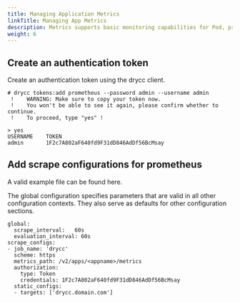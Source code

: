```yaml
---
title: Managing Application Metrics
linkTitle: Managing App Metrics
description: Metrics supports basic monitoring capabilities for Pod, providing various monitoring indicators such as CPU, memory, disk, network, etc., to meet the basic monitoring requirements for Pod resources.
weight: 6
---
```


## Create an authentication token

Create an authentication token using the drycc client.

```
# drycc tokens:add prometheus --password admin --username admin
 !    WARNING: Make sure to copy your token now.
 !    You won't be able to see it again, please confirm whether to continue.
 !    To proceed, type "yes" !

> yes
USERNAME    TOKEN                                                                                              
admin       1F2c7A802aF640fd9F31dD846AdDf56BcMsay
```

## Add scrape configurations for prometheus

A valid example file can be found here.

The global configuration specifies parameters that are valid in all other configuration contexts. They also serve as defaults for other configuration sections.

```
global:
  scrape_interval:   60s
  evaluation_interval: 60s
scrape_configs:
- job_name: 'drycc'
  scheme: https
  metrics_path: /v2/apps/<appname>/metrics
  authorization:
    type: Token
    credentials: 1F2c7A802aF640fd9F31dD846AdDf56BcMsay
  static_configs:
  - targets: ['drycc.domain.com']
```



